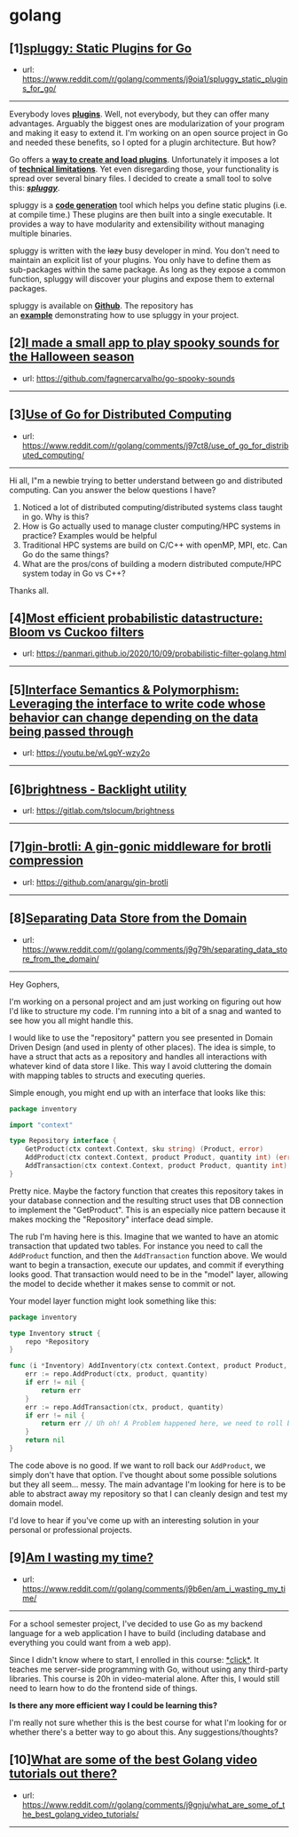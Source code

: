# golang
## [1][spluggy: Static Plugins for Go](https://www.reddit.com/r/golang/comments/j9oia1/spluggy_static_plugins_for_go/)
- url: https://www.reddit.com/r/golang/comments/j9oia1/spluggy_static_plugins_for_go/
---
Everybody loves [**plugins**](https://en.wikipedia.org/wiki/Plug-in_(computing)). Well, not everybody, but they can offer many advantages. Arguably the biggest ones are modularization of your program and making it easy to extend it. I'm working on an open source project in Go and needed these benefits, so I opted for a plugin architecture. But how?

Go offers a [**way to create and load plugins**](https://golang.org/pkg/plugin/). Unfortunately it imposes a lot of [**technical limitations**](https://www.reddit.com/r/golang/comments/b6h8qq/is_anyone_actually_using_go_plugins/ejkxd2k/?utm_source=reddit&amp;utm_medium=web2x&amp;context=3). Yet even disregarding those, your functionality is spread over several binary files. I decided to create a small tool to solve this: [***spluggy***](https://github.com/codomatech/spluggy).

spluggy is a [**code generation**](https://blog.golang.org/generate) tool which helps you define static plugins (i.e. at compile time.) These plugins are then built into a single executable. It provides a way to have modularity and extensibility without managing multiple binaries.

spluggy is written with the ~~lazy~~ busy developer in mind. You don't need to maintain an explicit list of your plugins. You only have to define them as sub-packages within the same package. As long as they expose a common function, spluggy will discover your plugins and expose them to external packages.

spluggy is available on [**Github**](https://github.com/codomatech/spluggy). The repository has an [**example**](https://github.com/codomatech/spluggy/tree/main/example) demonstrating how to use spluggy in your project.
## [2][I made a small app to play spooky sounds for the Halloween season](https://www.reddit.com/r/golang/comments/j9f651/i_made_a_small_app_to_play_spooky_sounds_for_the/)
- url: https://github.com/fagnercarvalho/go-spooky-sounds
---

## [3][Use of Go for Distributed Computing](https://www.reddit.com/r/golang/comments/j97ct8/use_of_go_for_distributed_computing/)
- url: https://www.reddit.com/r/golang/comments/j97ct8/use_of_go_for_distributed_computing/
---
Hi all, I"m a newbie trying to better understand between go and distributed computing. Can you answer the below questions I have?

1. Noticed a lot of distributed computing/distributed systems class taught in go. Why is this?
1. How is Go actually used to manage cluster computing/HPC systems in practice? Examples would be helpful
1. Traditional HPC systems are build on C/C++ with openMP, MPI, etc. Can Go do the same things?
1. What are the pros/cons of building a modern distributed compute/HPC system today in Go vs C++? 


Thanks all.
## [4][Most efficient probabilistic datastructure: Bloom vs Cuckoo filters](https://www.reddit.com/r/golang/comments/j9qsb8/most_efficient_probabilistic_datastructure_bloom/)
- url: https://panmari.github.io/2020/10/09/probabilistic-filter-golang.html
---

## [5][Interface Semantics &amp; Polymorphism: Leveraging the interface to write code whose behavior can change depending on the data being passed through](https://www.reddit.com/r/golang/comments/j9a54c/interface_semantics_polymorphism_leveraging_the/)
- url: https://youtu.be/wLgpY-wzy2o
---

## [6][brightness - Backlight utility](https://www.reddit.com/r/golang/comments/j9h5xq/brightness_backlight_utility/)
- url: https://gitlab.com/tslocum/brightness
---

## [7][gin-brotli: A gin-gonic middleware for brotli compression](https://www.reddit.com/r/golang/comments/j9e8lv/ginbrotli_a_gingonic_middleware_for_brotli/)
- url: https://github.com/anargu/gin-brotli
---

## [8][Separating Data Store from the Domain](https://www.reddit.com/r/golang/comments/j9g79h/separating_data_store_from_the_domain/)
- url: https://www.reddit.com/r/golang/comments/j9g79h/separating_data_store_from_the_domain/
---
Hey Gophers,

I'm working on a personal project and am just working on figuring out how I'd like to structure my code. I'm running into a bit of a snag and wanted to see how you all might handle this.

I would like to use the "repository" pattern you see presented in Domain Driven Design (and used in plenty of other places). The idea is simple, to have a struct that acts as a repository and handles all interactions with whatever kind of data store I like. This way I avoid cluttering the domain with mapping tables to structs and executing queries.

Simple enough, you might end up with an interface that looks like this:

```go
package inventory

import "context"

type Repository interface {
	GetProduct(ctx context.Context, sku string) (Product, error)
	AddProduct(ctx context.Context, product Product, quantity int) (error)
	AddTransaction(ctx context.Context, product Product, quantity int) (error)
}
```

Pretty nice. Maybe the factory function that creates this repository takes in your database connection and the resulting struct uses that DB connection to implement the "GetProduct". This is an especially nice pattern because it makes mocking the "Repository" interface dead simple.

The rub I'm having here is this. Imagine that we wanted to have an atomic transaction that updated two tables. For instance you need to call the `AddProduct` function, and then the `AddTransaction` function above. We would want to begin a transaction, execute our updates, and commit if everything looks good. That transaction would need to be in the "model" layer, allowing the model to decide whether it makes sense to commit or not.

Your model layer function might look something like this:

```go
package inventory

type Inventory struct {
	repo *Repository
}

func (i *Inventory) AddInventory(ctx context.Context, product Product, quantity int) error {
	err := repo.AddProduct(ctx, product, quantity)
	if err != nil {
		return err
	}
	err := repo.AddTransaction(ctx, product, quantity)
	if err != nil {
		return err // Uh oh! A Problem happened here, we need to roll back adding the product!
	}
	return nil
}
```

The code above is no good. If we want to roll back our `AddProduct`, we simply don't have that option. I've thought about some possible solutions but they all seem... messy. The main advantage I'm looking for here is to be able to abstract away my repository so that I can cleanly design and test my domain model.

I'd love to hear if you've come up with an interesting solution in your personal or professional projects.
## [9][Am I wasting my time?](https://www.reddit.com/r/golang/comments/j9b6en/am_i_wasting_my_time/)
- url: https://www.reddit.com/r/golang/comments/j9b6en/am_i_wasting_my_time/
---
For a school semester project, I've decided to use Go as my backend language for a web application I have to build (including database and everything you could want from a web app).

Since I didn't know where to start, I enrolled in this course: [\*click\*](https://www.udemy.com/course/go-programming-language). It teaches me server-side programming with Go, without using any third-party libraries. This course is 20h in video-material alone. After this, I would still need to learn how to do the frontend side of things. 

**Is there any more efficient way I could be learning this?**

I'm really not sure whether this is the best course for what I'm looking for or whether there's a better way to go about this. Any suggestions/thoughts?
## [10][What are some of the best Golang video tutorials out there?](https://www.reddit.com/r/golang/comments/j9gnju/what_are_some_of_the_best_golang_video_tutorials/)
- url: https://www.reddit.com/r/golang/comments/j9gnju/what_are_some_of_the_best_golang_video_tutorials/
---

